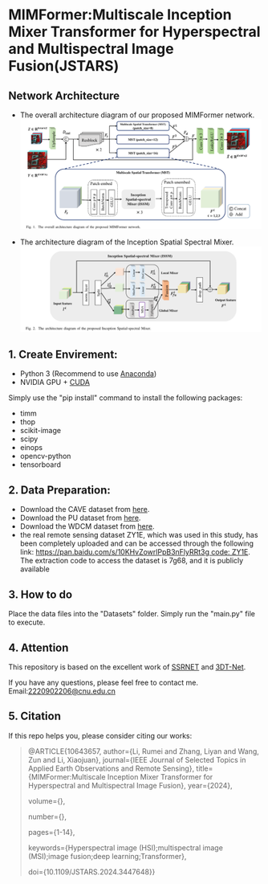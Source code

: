 
# MIMFormer:Multiscale Inception Mixer Transformer for  Hyperspectral and Multispectral Image Fusion(JSTARS)

## Network Architecture

- The overall architecture diagram of our proposed MIMFormer network.
  ![MIMFormer](./MIMFormer.png)


- The architecture diagram of the Inception Spatial Spectral Mixer.
  ![ISSM](./ISSM.png)

## 1. Create Envirement:

- Python 3 (Recommend to use [Anaconda](https://www.anaconda.com/download/#linux))
- NVIDIA GPU + [CUDA](https://developer.nvidia.com/cuda-downloads)

Simply use the "pip install" command to install the following packages:

- timm
- thop
- scikit-image
- scipy
- einops
- opencv-python
- tensorboard

## 2. Data Preparation:

- Download the CAVE dataset from <a href="https://www1.cs.columbia.edu/CAVE/databases/multispectral">here</a>.
- Download the PU dataset from <a href="[Hyperspectral Remote Sensing Scenes - Grupo de Inteligencia Computacional (GIC) (ehu.eus)](https://www.ehu.eus/ccwintco/index.php/Hyperspectral_Remote_Sensing_Scenes)">here</a>.
- Download the WDCM dataset from <a href="[MSST-Net/README.md at main · jx-mzc/MSST-Net · GitHub](https://github.com/jx-mzc/MSST-Net/blob/main/README.md)">here</a>.
-  the real remote sensing dataset ZY1E, which was used in this study, has been completely uploaded and can be accessed through the following link: [https://pan.baidu.com/s/10KHvZowrlPpB3nFlyRRt3g code: ZY1E](). The extraction code to access the dataset is 7g68, and it is publicly available

## 3. How to do

Place the data files into the "Datasets" folder. Simply run the "main.py" file to execute.

## 4. Attention
This repository is based on the excellent work of  [SSRNET](https://github.com/hw2hwei/SSRNET) and [3DT-Net](https://github.com/qingma2016/3DT-Net).

If you have any questions, please feel free to contact me.    Email:2220902206@cnu.edu.cn

## 5. Citation
If this repo helps you, please consider citing our works:
> @ARTICLE{10643657,
 > author={Li, Rumei and Zhang, Liyan and Wang, Zun and Li, Xiaojuan},
 > journal={IEEE Journal of Selected Topics in Applied Earth Observations and Remote Sensing},
 > title={MIMFormer:Multiscale Inception Mixer Transformer for Hyperspectral and Multispectral Image Fusion},
 > year={2024},
> 
 > volume={},
> 
 > number={},
> 
 > pages={1-14},
> 
 > keywords={Hyperspectral image (HSI);multispectral image (MSI);image fusion;deep learning;Transformer},
> 
 > doi={10.1109/JSTARS.2024.3447648}}
